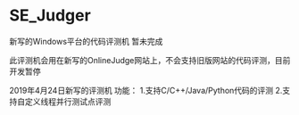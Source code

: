 # SE_Judger
新写的Windows平台的代码评测机
暂未完成

此评测机会用在新写的OnlineJudge网站上，不会支持旧版网站的代码评测，目前开发暂停

2019年4月24日新写的评测机
功能：
1.支持C/C++/Java/Python代码的评测
2.支持自定义线程并行测试点评测
